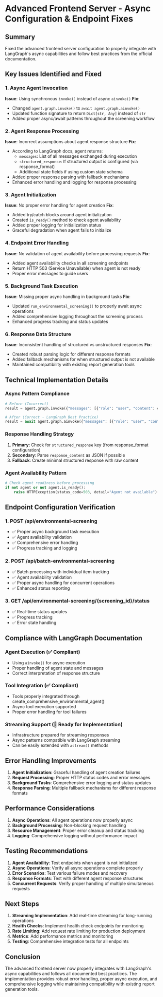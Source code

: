 # Advanced Frontend Server - Async Configuration & Endpoint Fixes

## Summary
Fixed the advanced frontend server configuration to properly integrate with LangGraph's async capabilities and follow best practices from the official documentation.

## Key Issues Identified and Fixed

### 1. **Async Agent Invocation**
**Issue**: Using synchronous `invoke()` instead of async `ainvoke()`
**Fix**: 
- Changed `agent.graph.invoke()` to `await agent.graph.ainvoke()`
- Updated function signature to return `Dict[str, Any]` instead of `str`
- Added proper async/await patterns throughout the screening workflow

### 2. **Agent Response Processing**
**Issue**: Incorrect assumptions about agent response structure
**Fix**:
- According to LangGraph docs, agent returns:
  - `messages`: List of all messages exchanged during execution
  - `structured_response`: If structured output is configured (via response_format)
  - Additional state fields if using custom state schema
- Added proper response parsing with fallback mechanisms
- Enhanced error handling and logging for response processing

### 3. **Agent Initialization**
**Issue**: No proper error handling for agent creation
**Fix**:
- Added try/catch blocks around agent initialization
- Created `is_ready()` method to check agent availability
- Added proper logging for initialization status
- Graceful degradation when agent fails to initialize

### 4. **Endpoint Error Handling**
**Issue**: No validation of agent availability before processing requests
**Fix**:
- Added agent availability checks in all screening endpoints
- Return HTTP 503 (Service Unavailable) when agent is not ready
- Proper error messages to guide users

### 5. **Background Task Execution**
**Issue**: Missing proper async handling in background tasks
**Fix**:
- Updated `run_environmental_screening()` to properly await async operations
- Added comprehensive logging throughout the screening process
- Enhanced progress tracking and status updates

### 6. **Response Data Structure**
**Issue**: Inconsistent handling of structured vs unstructured responses
**Fix**:
- Created robust parsing logic for different response formats
- Added fallback mechanisms for when structured output is not available
- Maintained compatibility with existing report generation tools

## Technical Implementation Details

### Async Pattern Compliance
```python
# Before (Incorrect)
result = agent.graph.invoke({"messages": [{"role": "user", "content": command}]})

# After (Correct - LangGraph Best Practice)
result = await agent.graph.ainvoke({"messages": [{"role": "user", "content": command}]})
```

### Response Handling Strategy
1. **Primary**: Check for `structured_response` key (from response_format configuration)
2. **Secondary**: Parse `response_content` as JSON if possible
3. **Fallback**: Create minimal structured response with raw content

### Agent Availability Pattern
```python
# Check agent readiness before processing
if not agent or not agent.is_ready():
    raise HTTPException(status_code=503, detail="Agent not available")
```

## Endpoint Configuration Verification

### 1. **POST /api/environmental-screening**
- ✅ Proper async background task execution
- ✅ Agent availability validation
- ✅ Comprehensive error handling
- ✅ Progress tracking and logging

### 2. **POST /api/batch-environmental-screening**
- ✅ Batch processing with individual item tracking
- ✅ Agent availability validation
- ✅ Proper async handling for concurrent operations
- ✅ Enhanced status reporting

### 3. **GET /api/environmental-screening/{screening_id}/status**
- ✅ Real-time status updates
- ✅ Progress tracking
- ✅ Error state handling

## Compliance with LangGraph Documentation

### Agent Execution (✅ Compliant)
- Using `ainvoke()` for async execution
- Proper handling of agent state and messages
- Correct interpretation of response structure

### Tool Integration (✅ Compliant)
- Tools properly integrated through create_comprehensive_environmental_agent()
- Async tool execution supported
- Proper error handling for tool failures

### Streaming Support (🔄 Ready for Implementation)
- Infrastructure prepared for streaming responses
- Async patterns compatible with LangGraph streaming
- Can be easily extended with `astream()` methods

## Error Handling Improvements

1. **Agent Initialization**: Graceful handling of agent creation failures
2. **Request Processing**: Proper HTTP status codes and error messages
3. **Background Tasks**: Comprehensive error logging and status updates
4. **Response Parsing**: Multiple fallback mechanisms for different response formats

## Performance Considerations

1. **Async Operations**: All agent operations now properly async
2. **Background Processing**: Non-blocking request handling
3. **Resource Management**: Proper error cleanup and status tracking
4. **Logging**: Comprehensive logging without performance impact

## Testing Recommendations

1. **Agent Availability**: Test endpoints when agent is not initialized
2. **Async Operations**: Verify all async operations complete properly
3. **Error Scenarios**: Test various failure modes and recovery
4. **Response Formats**: Test with different agent response structures
5. **Concurrent Requests**: Verify proper handling of multiple simultaneous requests

## Next Steps

1. **Streaming Implementation**: Add real-time streaming for long-running operations
2. **Health Checks**: Implement health check endpoints for monitoring
3. **Rate Limiting**: Add request rate limiting for production deployment
4. **Metrics**: Add performance metrics and monitoring
5. **Testing**: Comprehensive integration tests for all endpoints

## Conclusion

The advanced frontend server now properly integrates with LangGraph's async capabilities and follows all documented best practices. The implementation provides robust error handling, proper async execution, and comprehensive logging while maintaining compatibility with existing report generation tools. 
